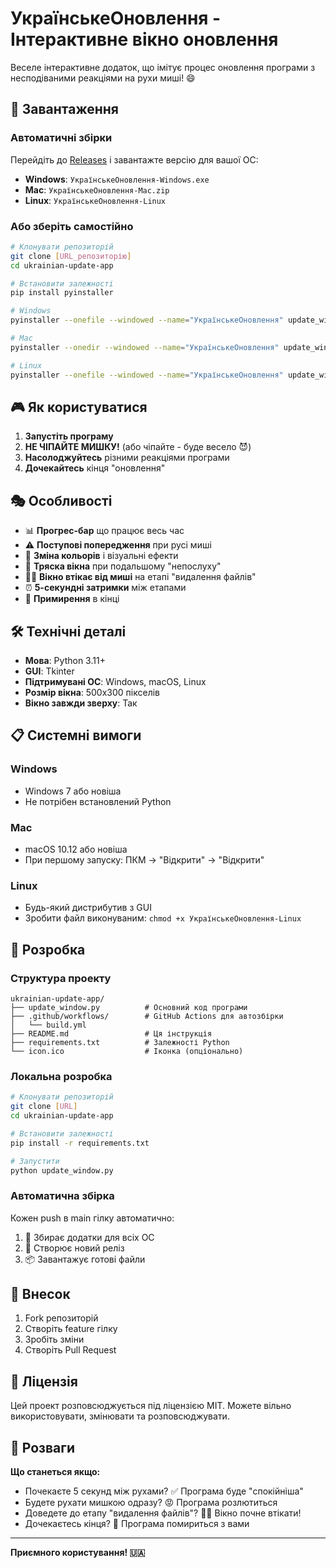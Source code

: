 # УкраїнськеОновлення - Інтерактивне вікно оновлення

Веселе інтерактивне додаток, що імітує процес оновлення програми з несподіваними реакціями на рухи миші! 😄

## 📱 Завантаження

### Автоматичні збірки
Перейдіть до [Releases](../../releases) і завантажте версію для вашої ОС:

- **Windows**: `УкраїнськеОновлення-Windows.exe`
- **Mac**: `УкраїнськеОновлення-Mac.zip`
- **Linux**: `УкраїнськеОновлення-Linux`

### Або зберіть самостійно
```bash
# Клонувати репозиторій
git clone [URL_репозиторію]
cd ukrainian-update-app

# Встановити залежності
pip install pyinstaller

# Windows
pyinstaller --onefile --windowed --name="УкраїнськеОновлення" update_window.py

# Mac
pyinstaller --onedir --windowed --name="УкраїнськеОновлення" update_window.py

# Linux
pyinstaller --onefile --windowed --name="УкраїнськеОновлення" update_window.py
```

## 🎮 Як користуватися

1. **Запустіть програму**
2. **НЕ ЧІПАЙТЕ МИШКУ!** (або чіпайте - буде весело 😈)
3. **Насолоджуйтесь** різними реакціями програми
4. **Дочекайтесь** кінця "оновлення"

## 🎭 Особливості

- 📊 **Прогрес-бар** що працює весь час
- ⚠️ **Поступові попередження** при русі миші
- 🎨 **Зміна кольорів** і візуальні ефекти
- 📳 **Тряска вікна** при подальшому "непослуху"
- 🏃‍♂️ **Вікно втікає від миші** на етапі "видалення файлів"
- ⏰ **5-секундні затримки** між етапами
- 🤝 **Примирення** в кінці

## 🛠️ Технічні деталі

- **Мова**: Python 3.11+
- **GUI**: Tkinter
- **Підтримувані ОС**: Windows, macOS, Linux
- **Розмір вікна**: 500x300 пікселів
- **Вікно завжди зверху**: Так

## 📋 Системні вимоги

### Windows
- Windows 7 або новіша
- Не потрібен встановлений Python

### Mac
- macOS 10.12 або новіша
- При першому запуску: ПКМ → "Відкрити" → "Відкрити"

### Linux
- Будь-який дистрибутив з GUI
- Зробити файл виконуваним: `chmod +x УкраїнськеОновлення-Linux`

## 🔧 Розробка

### Структура проекту
```
ukrainian-update-app/
├── update_window.py          # Основний код програми
├── .github/workflows/        # GitHub Actions для автозбірки
│   └── build.yml
├── README.md                 # Ця інструкція
├── requirements.txt          # Залежності Python
└── icon.ico                  # Іконка (опціонально)
```

### Локальна розробка
```bash
# Клонувати репозиторій
git clone [URL]
cd ukrainian-update-app

# Встановити залежності
pip install -r requirements.txt

# Запустити
python update_window.py
```

### Автоматична збірка
Кожен push в main гілку автоматично:
1. 🔨 Збирає додатки для всіх ОС
2. 🎁 Створює новий реліз
3. 📦 Завантажує готові файли

## 🤝 Внесок

1. Fork репозиторій
2. Створіть feature гілку
3. Зробіть зміни
4. Створіть Pull Request

## 📜 Ліцензія

Цей проект розповсюджується під ліцензією MIT. Можете вільно використовувати, змінювати та розповсюджувати.

## 🎉 Розваги

**Що станеться якщо:**
- Почекаєте 5 секунд між рухами? ✅ Програма буде "спокійніша"
- Будете рухати мишкою одразу? 😡 Програма розлютиться
- Доведете до етапу "видалення файлів"? 🏃‍♂️ Вікно почне втікати!
- Дочекаєтесь кінця? 🤗 Програма помириться з вами

---

**Приємного користування! 🇺🇦**
